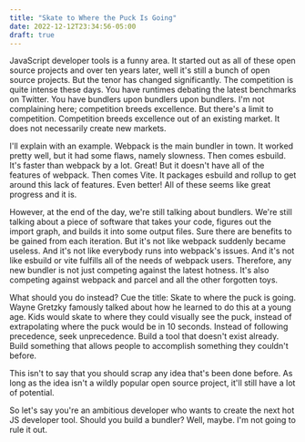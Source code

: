```yaml
---
title: "Skate to Where the Puck Is Going"
date: 2022-12-12T23:34:56-05:00
draft: true
---
```


JavaScript developer tools is a funny area. It started out as all of
these open source projects and over ten years later, well it's still a
bunch of open source projects. But the tenor has changed
significantly. The competition is quite intense these days. You have
runtimes debating the latest benchmarks on Twitter. You have bundlers
upon bundlers upon bundlers. I'm not complaining here; competition
breeds excellence. But there's a limit to competition. Competition
breeds excellence out of an existing market. It does not necessarily
create new markets.

I'll explain with an example. Webpack is the main bundler in town. It
worked pretty well, but it had some flaws, namely slowness. Then comes
esbuild. It's faster than webpack by a lot. Great! But it doesn't have
all of the features of webpack. Then comes Vite. It packages esbuild
and rollup to get around this lack of features. Even better! All of
these seems like great progress and it is.

However, at the end of the day, we're still talking about
bundlers. We're still talking about a piece of software that takes
your code, figures out the import graph, and builds it into some
output files. Sure there are benefits to be gained from each
iteration. But it's not like webpack suddenly became useless. And it's
not like everybody runs into webpack's issues. And it's not like
esbuild or vite fulfills all of the needs of webpack users. Therefore,
any new bundler is not just competing against the latest hotness. It's
also competing against webpack and parcel and all the other forgotten
toys.

What should you do instead? Cue the title: Skate to where the puck is
going. Wayne Gretzky famously talked about how he learned to do this
at a young age. Kids would skate to where they could visually see the
puck, instead of extrapolating where the puck would be in 10
seconds. Instead of following precedence, seek unprecedence. Build a
tool that doesn't exist already. Build something that allows people to
accomplish something they couldn't before.

This isn't to say that you should scrap any idea that's been done
before. As long as the idea isn't a wildly popular open source
project, it'll still have a lot of potential.

So let's say you're an ambitious developer who wants to create the
next hot JS developer tool. Should you build a bundler? Well,
maybe. I'm not going to rule it out.

